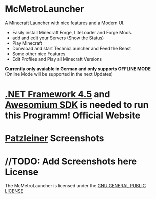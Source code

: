    McMetroLauncher
=====================
A Minecraft Launcher with nice features and a Modern UI.

- Easily install Minecraft Forge, LiteLoader and Forge Mods.
- add and edit your Servers (Show the Status)
- Play Minecraft
- Donwload and start TechnicLauncher and Feed the Beast
- Some other nice Features
- Edit Profiles and Play all Minecraft Versions

**Currently only avaiable in German and only supports OFFLINE MODE**
(Online Mode will be supported in the next Updates)

[.NET Framework 4.5](http://www.microsoft.com/de-de/download/details.aspx?id=30653) and [Awesomium SDK](http://awesomium.com/download) is needed to run this Programm!
  Official Website
=====================
[Patzleiner](http://patzleiner.net)
  Screenshots
=====================
//TODO: Add Screenshots here
  License
=====================

The McMetroLauncher is licensed under the [GNU GENERAL PUBLIC LICENSE](LICENSE)
